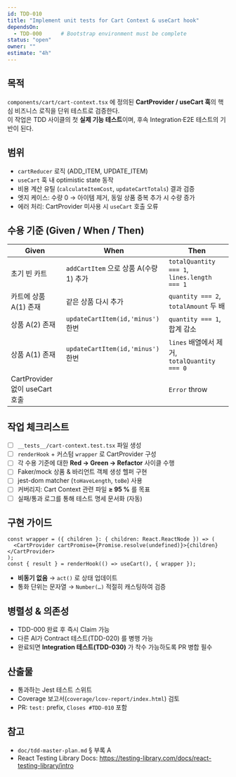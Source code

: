 ```yaml
---
id: TDD-010
title: "Implement unit tests for Cart Context & useCart hook"
dependsOn:
  - TDD-000      # Bootstrap environment must be complete
status: "open"
owner: ""
estimate: "4h"
---
```


## 목적
`components/cart/cart-context.tsx` 에 정의된 **CartProvider / useCart 훅**의 핵심 비즈니스 로직을 단위 테스트로 검증한다.  
이 작업은 TDD 사이클의 첫 **실제 기능 테스트**이며, 후속 Integration·E2E 테스트의 기반이 된다.

## 범위
- `cartReducer` 로직 (ADD_ITEM, UPDATE_ITEM)
- `useCart` 훅 내 optimistic state 동작
- 비용 계산 유틸 (`calculateItemCost`, `updateCartTotals`) 결과 검증
- 엣지 케이스: 수량 0 → 아이템 제거, 동일 상품 중복 추가 시 수량 증가
- 에러 처리: CartProvider 미사용 시 `useCart` 호출 오류

## 수용 기준 (Given / When / Then)
| Given | When | Then |
|-------|------|------|
| 초기 빈 카트 | `addCartItem` 으로 상품 A(수량1) 추가 | `totalQuantity === 1`, `lines.length === 1` |
| 카트에 상품 A(1) 존재 | 같은 상품 다시 추가 | `quantity === 2`, `totalAmount` 두 배 |
| 상품 A(2) 존재 | `updateCartItem(id,'minus')` 한번 | `quantity === 1`, 합계 감소 |
| 상품 A(1) 존재 | `updateCartItem(id,'minus')` 한번 | `lines` 배열에서 제거, `totalQuantity === 0` |
| CartProvider 없이 useCart 호출 |  | `Error` throw |

## 작업 체크리스트
- [ ] `__tests__/cart-context.test.tsx` 파일 생성
- [ ] `renderHook` + 커스텀 `wrapper` 로 CartProvider 구성
- [ ] 각 수용 기준에 대한 **Red → Green → Refactor** 사이클 수행
- [ ] Faker/mock 상품 & 바리언트 객체 생성 헬퍼 구현
- [ ] jest-dom matcher (`toHaveLength`, `toBe`) 사용
- [ ] 커버리지: Cart Context 관련 파일 **≥ 95 %** 를 목표
- [ ] 실패/통과 로그를 통해 테스트 명세 문서화 (자동)

## 구현 가이드
```tsx
const wrapper = ({ children }: { children: React.ReactNode }) => (
  <CartProvider cartPromise={Promise.resolve(undefined)}>{children}</CartProvider>
);
const { result } = renderHook(() => useCart(), { wrapper });
```
- **비동기 없음** → `act()` 로 상태 업데이트
- 통화 단위는 문자열 → `Number(…)` 적절히 캐스팅하여 검증

## 병렬성 & 의존성
- TDD-000 완료 후 즉시 Claim 가능
- 다른 AI가 Contract 테스트(TDD-020) 를 병행 가능
- 완료되면 **Integration 테스트(TDD-030)** 가 착수 가능하도록 PR 병합 필수

## 산출물
- 통과하는 Jest 테스트 스위트
- Coverage 보고서(`coverage/lcov-report/index.html`) 검토
- PR: `test:` prefix, `Closes #TDD-010` 포함

## 참고
- `doc/tdd-master-plan.md` § 부록 A
- React Testing Library Docs: https://testing-library.com/docs/react-testing-library/intro
